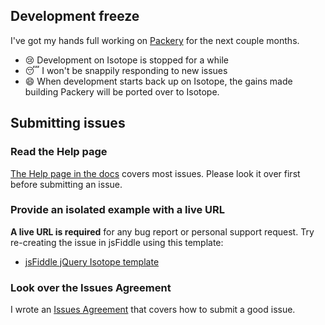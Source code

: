 ## Development freeze

I've got my hands full working on [Packery](metafizzy.co/blog/packery-preview) for the next couple months.

+ :cry: Development on Isotope is stopped for a while
+ :sleeping: I won't be snappily responding to new issues
+ :smile: When development starts back up on Isotope, the gains made building Packery will be ported over to Isotope.

## Submitting issues

### Read the Help page

[The Help page in the docs](http://isotope.metafizzy.co/docs/help.html) covers most issues. Please look it over first before submitting an issue.

### Provide an isolated example with a live URL

**A live URL is required** for any bug report or personal support request. Try re-creating the issue in jsFiddle using this template:

+ [jsFiddle jQuery Isotope template](http://jsfiddle.net/desandro/DQydj/)

### Look over the Issues Agreement

I wrote an [Issues Agreement](https://github.com/desandro/issues-agreement/#readme) that covers how to submit a good issue.
